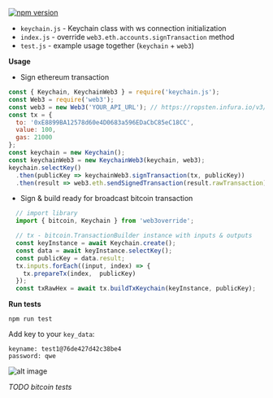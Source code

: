 

[![npm version](https://badge.fury.io/js/keychain.js.svg)](https://badge.fury.io/js/keychain.js)

* `keychain.js` - Keychain class with ws connection initialization
* `index.js` - override `web3.eth.accounts.signTransaction` method 
* `test.js` - example usage together (`keychain` + `web3`) 

**Usage**

* Sign ethereum transaction 
```javascript
const { Keychain, KeychainWeb3 } = require('keychain.js');
const Web3 = require('web3');
const web3 = new Web3('YOUR_API_URL'); // https://ropsten.infura.io/v3/046804e3dd3240b09834531326f310cf
const tx = {
  to: '0xE8899BA12578d60e4D0683a596EDaCbC85eC18CC',
  value: 100,
  gas: 21000
};
const keychain = new Keychain();
const keychainWeb3 = new KeychainWeb3(keychain, web3);
keychain.selectKey()
  .then(publicKey => keychainWeb3.signTransaction(tx, publicKey))
  .then(result => web3.eth.sendSignedTransaction(result.rawTransaction));
```

* Sign & build ready for broadcast bitcoin transaction 

```javascript
  // import library
  import { bitcoin, Keychain } from 'web3override';

  // tx - bitcoin.TransactionBuilder instance with inputs & outputs
  const keyInstance = await Keychain.create();
  const data = await keyInstance.selectKey();
  const publicKey = data.result;
  tx.inputs.forEach((input, index) => {
    tx.prepareTx(index,  publicKey)
  });
  const txRawHex = await tx.buildTxKeychain(keyInstance, publicKey);

```

**Run tests**

```
npm run test
```
Add key to your `key_data`:
```
keyname: test1@76de427d42c38be4
password: qwe
```

![alt image](https://raw.githubusercontent.com/cypherpunk99/web3override/master/screencast.gif)

*TODO bitcoin tests*

